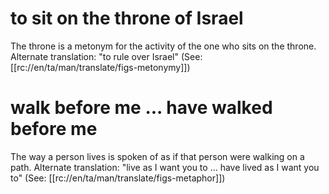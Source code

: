 # to sit on the throne of Israel

The throne is a metonym for the activity of the one who sits on the throne. Alternate translation: "to rule over Israel" (See: [[rc://en/ta/man/translate/figs-metonymy]])

# walk before me ... have walked before me

The way a person lives is spoken of as if that person were walking on a path. Alternate translation: "live as I want you to ... have lived as I want you to" (See: [[rc://en/ta/man/translate/figs-metaphor]])

